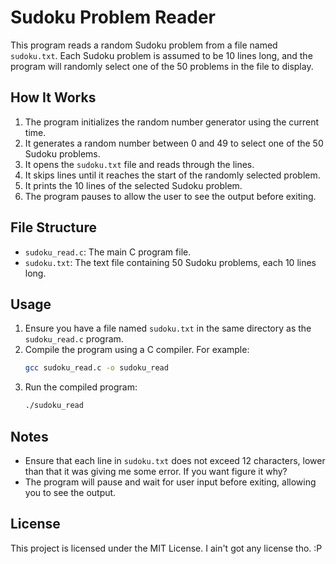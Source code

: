 # Sudoku Problem Reader

This program reads a random Sudoku problem from a file named `sudoku.txt`. Each Sudoku problem is assumed to be 10 lines long, and the program will randomly select one of the 50 problems in the file to display.

## How It Works

1. The program initializes the random number generator using the current time.
2. It generates a random number between 0 and 49 to select one of the 50 Sudoku problems.
3. It opens the `sudoku.txt` file and reads through the lines.
4. It skips lines until it reaches the start of the randomly selected problem.
5. It prints the 10 lines of the selected Sudoku problem.
6. The program pauses to allow the user to see the output before exiting.

## File Structure

- `sudoku_read.c`: The main C program file.
- `sudoku.txt`: The text file containing 50 Sudoku problems, each 10 lines long.

## Usage

1. Ensure you have a file named `sudoku.txt` in the same directory as the `sudoku_read.c` program.
2. Compile the program using a C compiler. For example:
    ```sh
    gcc sudoku_read.c -o sudoku_read
    ```
3. Run the compiled program:
    ```sh
    ./sudoku_read
    ```

## Notes

- Ensure that each line in `sudoku.txt` does not exceed 12 characters, lower than that it was giving me some error. If you want figure it why?
- The program will pause and wait for user input before exiting, allowing you to see the output.

## License

This project is licensed under the MIT License. I ain't got any license tho. :P
